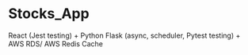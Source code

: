 # Stocks_App
React (Jest testing) + Python Flask (async, scheduler, Pytest testing) + AWS RDS/ AWS Redis Cache 
